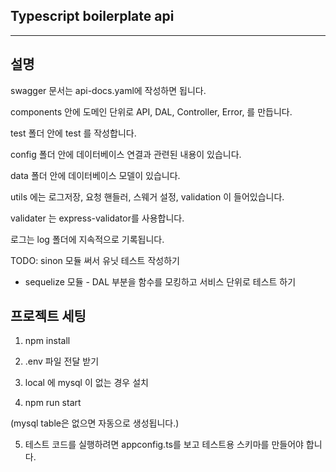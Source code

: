 ## Typescript boilerplate api
<hr>

## 설명
swagger 문서는 api-docs.yaml에 작성하면 됩니다.

components 안에 도메인 단위로 API, DAL, Controller, Error, 를 만듭니다.

test 폴더 안에 test 를 작성합니다.

config 폴더 안에 데이터베이스 연결과 관련된 내용이 있습니다.

data 폴더 안에 데이터베이스 모델이 있습니다.

utils 에는 로그저장, 요청 핸들러, 스웨거 설정, validation 이 들어있습니다.

validater 는 express-validator를 사용합니다.

로그는 log 폴더에 지속적으로 기록됩니다.

TODO: sinon 모듈 써서 유닛 테스트 작성하기
 - sequelize 모듈 - DAL 부분을 함수를 모킹하고 서비스 단위로 테스트 하기

## 프로젝트 세팅

1. npm install

2. .env 파일 전달 받기

3. local 에 mysql 이 없는 경우 설치

4. npm run start

(mysql table은 없으면 자동으로 생성됩니다.)

5. 테스트 코드를 실행하려면 appconfig.ts를 보고 테스트용 스키마를 만들어야 합니다.
